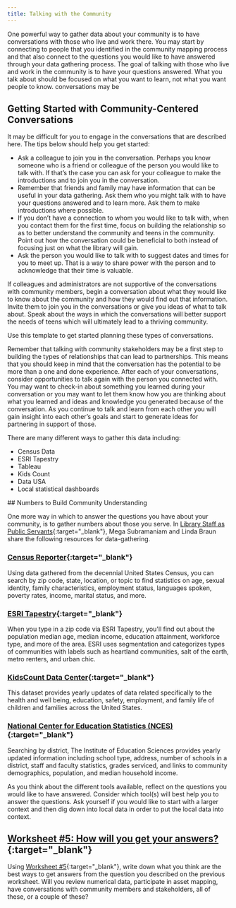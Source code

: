 ```yaml
---
title: Talking with the Community
---
```


One powerful way to gather data about your community is to have conversations with those who live and work there.  You may start by connecting to people that you identified in the community mapping process and that also connect to the questions you would like to have answered through your data gathering process.  The goal of talking with those who live and work in the community is to have your questions answered. What you talk about should be focused on what you want to learn, not what you want people to know.  conversations may be

## Getting Started with Community-Centered Conversations

It may be difficult for you to engage in the conversations that are described here.  The tips below should help you get started:

* Ask a colleague to join you in the conversation.  Perhaps you know someone who is a friend or colleague of the person you would like to talk with. If that’s the case you can ask for your colleague to make the introductions and to join you in the conversation.
* Remember that friends and family may have information that can be useful in your data gathering.  Ask them who you might talk with to have your questions answered and to learn more. Ask them to make introductions where possible.  
* If you don’t have a connection to whom you would like to talk with, when you contact them for the first time, focus on building the relationship so as to better understand the community and teens in the community.  Point out how the conversation could be beneficial to both instead of focusing just on what the library will gain.
* Ask the person you would like to talk with to suggest dates and times for you to meet up.  That is a way to share power with the person and to acknowledge that their time is valuable.

If colleagues and administrators are not supportive of the conversations with community members, begin a conversation about what they would like to know about the community and how they would find out that information. Invite them to join you in the conversations or give you ideas of what to talk about.  Speak about the ways in which the conversations will better support the needs of teens which will ultimately lead to a thriving community.

Use this template to get started planning these types of conversations.

Remember that talking with community stakeholders may be  a first step to building the types of relationships that can lead to partnerships.  This means that you should keep in mind that the conversation has the potential to be more than a one and done experience.  After each of your conversations, consider opportunities to talk again with the person you connected with.  You may want to check-in about something you learned during your conversation or you may want to let them know how you are thinking about what you learned and ideas and knowledge you generated because of the conversation.   As you continue to talk and learn from each other you will gain insight into each other’s goals and start to generate ideas for partnering in support of those.


  There are many different ways to gather this data including:
* Census Data
* ESRI Tapestry
* Tableau
* Kids Count
* Data USA
* Local statistical dashboards

<div class="callout casestudy" markdown="1">
## Numbers to Build Community Understanding

One more way in which to answer the questions you have about your community, is to gather numbers about those you serve. In [Library Staff as Public Servants](https://yxlab.ischool.umd.edu/projects/reimagining-youth-services-during-crises/){:target="_blank"}, Mega Subramaniam and Linda Braun share the following resources for data-gathering. 

### [Census Reporter](https://censusreporter.org/){:target="_blank"}

Using data gathered from the decennial United States Census, you can search by zip
code, state, location, or topic to find statistics on age, sexual identity, family
characteristics, employment status, languages spoken, poverty rates, income, marital
status, and more.

### [ESRI Tapestry](https://www.esri.com/en-us/arcgis/products/tapestry-segmentation/overview){:target="_blank"}

When you type in a zip code via ESRI Tapestry, you'll find out about the population
median age, median income, education attainment, workforce type, and more of the
area. ESRI uses segmentation and categorizes types of communities with labels such as
heartland communities, salt of the earth, metro renters, and urban chic.

### [KidsCount Data Center](https://datacenter.kidscount.org){:target="_blank"}

This dataset provides yearly updates of data related specifically to the health and well
being, education, safety, employment, and family life of children and families across the
United States.

### [National Center for Education Statistics (NCES)](https://nces.ed.gov/){:target="_blank"}

Searching by district, The Institute of Education Sciences provides yearly updated
information including school type, address, number of schools in a district, staff and
faculty statistics, grades serviced, and links to community demographics, population,
and median household income.

</div>





As you think about the different tools available, reflect on the questions you would like to have answered.  Consider which tool(s) will best help you to answer the questions.  Ask yourself if you would like to start with a larger context and then dig down into local data in order to put the local data into context.  

<div class="callout activity" markdown="1">

## [Worksheet #5: How will you get your answers?](https://docs.google.com/document/d/13FyfJr_D6-I2R6_OQhcj0SevTEdMySuy8lh_tLoUl0w/edit#heading=h.yfplr2ze91z0){:target="_blank"}

Using [Worksheet #5](https://docs.google.com/document/d/13FyfJr_D6-I2R6_OQhcj0SevTEdMySuy8lh_tLoUl0w/edit#heading=h.yfplr2ze91z0){:target="_blank"}, write down what you think are the best ways to get answers from the question you described on the previous worksheet. Will you review numerical data, participate in asset mapping, have conversations with community members and stakeholders, all of these, or a couple of these?

</div>